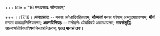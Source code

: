 +++
title = "16 मनःप्रसादः सौम्यत्वम्"

+++
।।17.16।।**मनःप्रसादः** -- मनसः क्रोधादिरहितत्वम्; **सौम्यत्वं** मनसः
परेषाम् अभ्युदयप्रावण्यम्; **मौनं** मनसा वाक्प्रवृत्तिनियमनम्;
**आत्मविनिग्रहः** -- मनोवृत्तेः ध्येयविषये अवस्थापनम्; **भावसंशुद्धिः**
आत्मव्यतिरिक्तविषयचिन्तारहितत्वम्; **एतत् मानसं तपः।**
